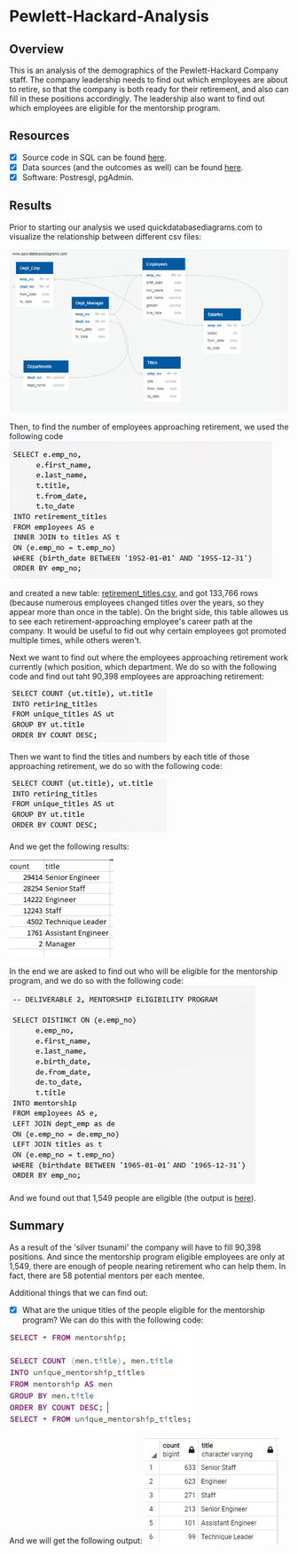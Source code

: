 # Pewlett-Hackard-Analysis

## Overview 

This is an analysis of the demographics of the Pewlett-Hackard Company staff. The company leadership needs to find out which employees are about to retire, so that the company is both ready for their retirement, and also can fill in these positions accordingly. The leadership also want to find out which employees are eligible for the mentorship program. 

## Resources

- [x] Source code in SQL can be found [here](https://github.com/TamaraGR/Pewlett-Hackard-Analysis/blob/main/Queries/Employee_Database_challenge.sql.sql). 
- [x] Data sources (and the outcomes as well) can be found [here](https://github.com/TamaraGR/Pewlett-Hackard-Analysis/tree/main/Data).
- [x] Software: Postresgl, pgAdmin. 

## Results 

Prior to starting our analysis we used quickdatabasediagrams.com to visualize the relationship between different csv files:

![Diagram](https://github.com/TamaraGR/Pewlett-Hackard-Analysis/blob/main/EmployeeDB.png)

Then, to find the number of employees approaching retirement, we used the following code 
![code](https://github.com/TamaraGR/Pewlett-Hackard-Analysis/blob/main/image1.jpg)


and created a new table: [retirement_titles.csv](https://github.com/TamaraGR/Pewlett-Hackard-Analysis/blob/main/Data/retirement_titles.csv), and got 133,766 rows (because numerous employees changed titles over the years, so they appear more than once in the table). On the bright side, this table allowes us to see each retirement-approaching employee's career path at the company. It would be useful to fid out why certain employees got promoted multiple times, while others weren't. 

Next we want to find out where the employees approaching retirement work currently (which position, which department. We do so with the following code and find out taht 90,398 employees are approaching retirement: 

![code](https://github.com/TamaraGR/Pewlett-Hackard-Analysis/blob/main/image2.jpg)

Then we want to find the titles and numbers by each title of those approaching retirement, we do so with the following code:

![code](https://github.com/TamaraGR/Pewlett-Hackard-Analysis/blob/main/image3.jpg)

And we get the following results: 

![titles](https://github.com/TamaraGR/Pewlett-Hackard-Analysis/blob/main/titles.jpg)

In the end we are asked to find out who will be eligible for the mentorship program, and we do so with the following code: 
![code](https://github.com/TamaraGR/Pewlett-Hackard-Analysis/blob/main/image4.jpg)

And we found out that 1,549 people are eligible (the output is [here](https://github.com/TamaraGR/Pewlett-Hackard-Analysis/blob/main/Data/mentorship.csv)).

## Summary

As a result of the 'silver tsunami' the company will have to fill 90,398 positions. And since the mentorship program eligible employees are only at 1,549, there are enough of people nearing retirement who can help them. In fact, there are 58 potential mentors per each mentee. 

Additional things that we can find out:

- [x] What are the unique titles of the people eligible for the mentorship program? We can do this with the following code: 

![code](https://github.com/TamaraGR/Pewlett-Hackard-Analysis/blob/main/image5.jpg)

And we will get the following output: 
![code](https://github.com/TamaraGR/Pewlett-Hackard-Analysis/blob/main/unique.jpg)


